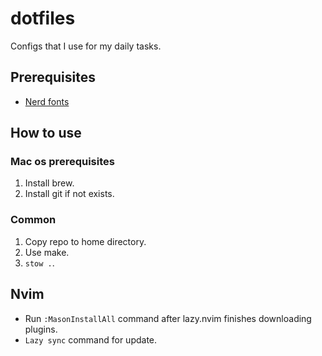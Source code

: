 # dotfiles

Configs that I use for my daily tasks.

## Prerequisites

- [Nerd fonts](https://www.nerdfonts.com/)

## How to use

### Mac os prerequisites

1) Install brew.
2) Install git if not exists.

### Common
1) Copy repo to home directory.
2) Use make.
3) `stow .`.

## Nvim 

- Run `:MasonInstallAll` command after lazy.nvim finishes downloading plugins.
- `Lazy sync` command for update.

